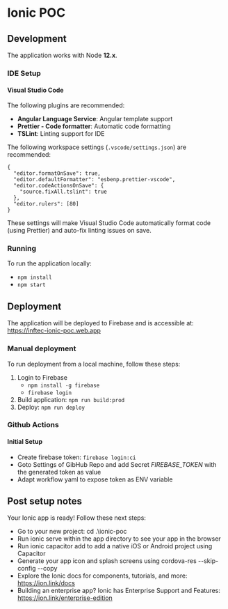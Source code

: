 # Ionic POC

## Development

The application works with Node **12.x**.

### IDE Setup

#### Visual Studio Code

The following plugins are recommended:

- **Angular Language Service**: Angular template support
- **Prettier - Code formatter**: Automatic code formatting
- **TSLint**: Linting support for IDE

The following workspace settings (`.vscode/settings.json`) are recommended:

    {
      "editor.formatOnSave": true,
      "editor.defaultFormatter": "esbenp.prettier-vscode",
      "editor.codeActionsOnSave": {
        "source.fixAll.tslint": true
      },
      "editor.rulers": [80]
    }

These settings will make Visual Studio Code automatically format code (using Prettier)
and auto-fix linting issues on save.

### Running

To run the application locally:

- `npm install`
- `npm start`

## Deployment

The application will be deployed to Firebase and is accessible at:
<https://inftec-ionic-poc.web.app>

### Manual deployment

To run deployment from a local machine, follow these steps:

1. Login to Firebase
   - `npm install -g firebase`
   - `firebase login`
2. Build application: `npm run build:prod`
3. Deploy: `npm run deploy`

### Github Actions

#### Initial Setup

- Create firebase token: `firebase login:ci`
- Goto Settings of GibHub Repo and add Secret _FIREBASE_TOKEN_ with the generated token as value
- Adapt workflow yaml to expose token as ENV variable

## Post setup notes

Your Ionic app is ready! Follow these next steps:

- Go to your new project: cd .\ionic-poc
- Run ionic serve within the app directory to see your app in the browser
- Run ionic capacitor add to add a native iOS or Android project using Capacitor
- Generate your app icon and splash screens using cordova-res --skip-config --copy
- Explore the Ionic docs for components, tutorials, and more: <https://ion.link/docs>
- Building an enterprise app? Ionic has Enterprise Support and Features: <https://ion.link/enterprise-edition>
